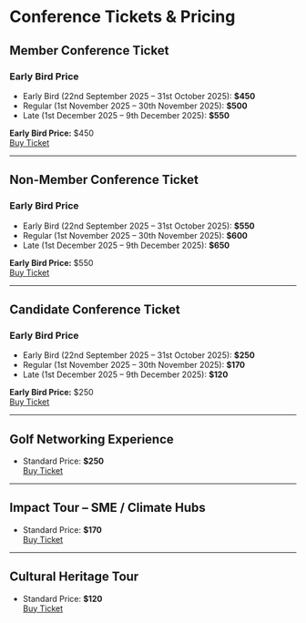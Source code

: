 # Conference Tickets & Pricing

## Member Conference Ticket
### Early Bird Price
- Early Bird (22nd September 2025 – 31st October 2025): **$450**  
- Regular (1st November 2025 – 30th November 2025): **$500**  
- Late (1st December 2025 – 9th December 2025): **$550**  

**Early Bird Price:** $450  
[Buy Ticket]()

---

## Non-Member Conference Ticket
### Early Bird Price
- Early Bird (22nd September 2025 – 31st October 2025): **$550**  
- Regular (1st November 2025 – 30th November 2025): **$600**  
- Late (1st December 2025 – 9th December 2025): **$650**  

**Early Bird Price:** $550  
[Buy Ticket]()

---

## Candidate Conference Ticket
### Early Bird Price
- Early Bird (22nd September 2025 – 31st October 2025): **$250**  
- Regular (1st November 2025 – 30th November 2025): **$170**  
- Late (1st December 2025 – 9th December 2025): **$120**  

**Early Bird Price:** $250  
[Buy Ticket]()

---

## Golf Networking Experience
- Standard Price: **$250**  
[Buy Ticket]()

---

## Impact Tour – SME / Climate Hubs
- Standard Price: **$170**  
[Buy Ticket]()

---

## Cultural Heritage Tour
- Standard Price: **$120**  
[Buy Ticket]()
